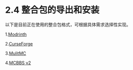 # 2.4 整合包的导出和安装

以下是目前正在使用的整合包格式，可根据具体需求选择性实现。

1.[Modrinth](./modpack/mrpack)

2.[CurseForge](./modpack/cfpack)

3.[MulitMC](./modpack/mmcpack)

4.[MCBBS v2](./modpack/mcbbs.v2)